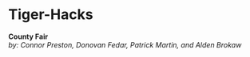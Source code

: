 # Tiger-Hacks

**County Fair**  
*by: Connor Preston, Donovan Fedar, Patrick Martin, and Alden Brokaw*

